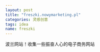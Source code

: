 ```yaml
---
layout: post
title: "freszki.nowymarketing.pl"
categories: 灵感创意
tags: idea
name: freszki
---
```

波兰网站！收集一些振奋人心的电子商务网站
<!--break-->
